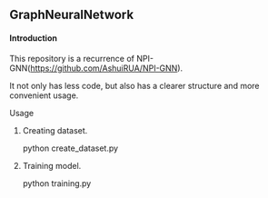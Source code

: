 ## GraphNeuralNetwork


#### Introduction
This repository is a recurrence of NPI-GNN(https://github.com/AshuiRUA/NPI-GNN).

It not only has less code, but also has a clearer structure and more convenient usage.

Usage
1. Creating dataset. 

	python create_dataset.py
2. Training model. 

	python training.py
